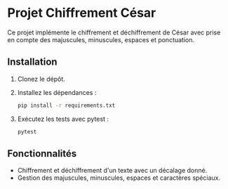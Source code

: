 # Projet Chiffrement César

Ce projet implémente le chiffrement et déchiffrement de César avec prise en compte des majuscules, minuscules, espaces et ponctuation.

## Installation

1. Clonez le dépôt.
2. Installez les dépendances :

    ```bash
    pip install -r requirements.txt
    ```

3. Exécutez les tests avec pytest :

    ```bash
    pytest
    ```

## Fonctionnalités
- Chiffrement et déchiffrement d'un texte avec un décalage donné.
- Gestion des majuscules, minuscules, espaces et caractères spéciaux.